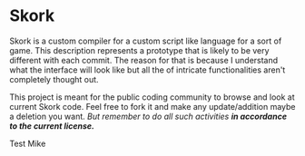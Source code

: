 # Skork
Skork is a custom compiler for a custom script like language for a sort of game.
This description represents a prototype that is likely to be very different with 
each commit. The reason for that is because I understand what the interface will
look like but all the of intricate functionalities aren't completely thought out.

This project is meant for the public coding community to browse and look at
current Skork code. Feel free to fork it and make any update/addition maybe
a deletion you want. *But remember to do all such activities **in accordance
to the current license.***

Test Mike

